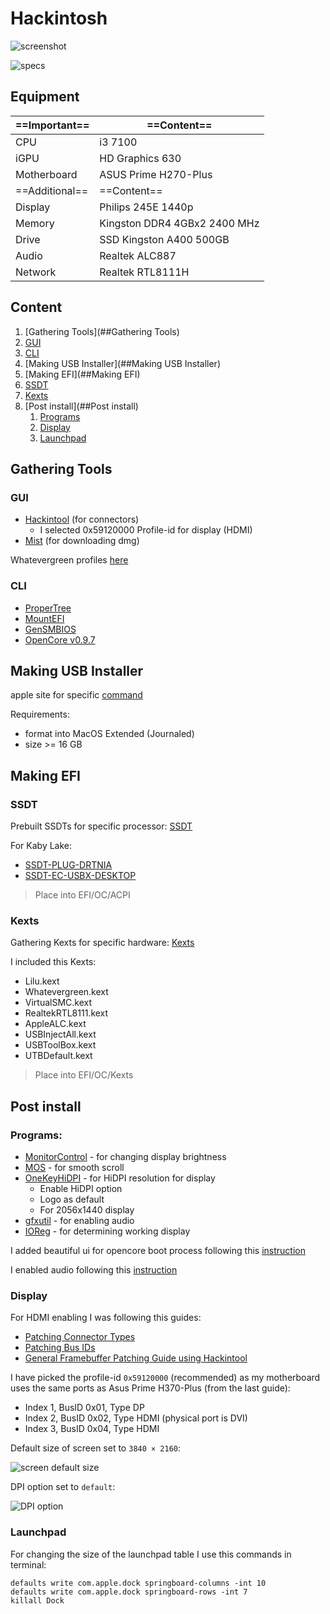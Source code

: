 # Hackintosh

![screenshot](./img/sreenshot.png)

![specs](./img/specs.png)

## Equipment

| ==Important== | ==Content== |
| ---- | ---- |
| CPU | i3 7100 |
| iGPU | HD Graphics 630 |
| Motherboard | ASUS Prime H270-Plus |
| ==Additional== | ==Content== |
| Display | Philips 245E 1440p |
| Memory | Kingston DDR4 4GBx2 2400 MHz |
| Drive | SSD Kingston A400 500GB |
| Audio | Realtek ALC887 |
| Network | Realtek RTL8111H |

## Content
1. [Gathering Tools](##Gathering Tools)
  1. [GUI](###GUI)
  2. [CLI](###CLI)
2. [Making USB Installer](##Making USB Installer)
3. [Making EFI](##Making EFI)
  1. [SSDT](###SSDT)
  2. [Kexts](###Kexts)
4. [Post install](##Post install)
   1. [Programs](###Programs)
   2. [Display](###Display)
   3. [Launchpad](###Launchpad)


## Gathering Tools
### GUI
- [Hackintool](https://github.com/benbaker76/Hackintool) (for connectors)
	- I selected 0x59120000 Profile-id for display (HDMI)
- [Mist](https://github.com/ninxsoft/Mist) (for downloading dmg)

Whatevergreen profiles [here](https://github.com/acidanthera/WhateverGreen/blob/master/Manual/FAQ.IntelHD.en.md)
### CLI
- [ProperTree](https://github.com/corpnewt/ProperTree)
- [MountEFI](https://github.com/corpnewt/MountEFI)
- [GenSMBIOS](https://github.com/corpnewt/GenSMBIOS)
- [OpenCore v0.9.7](https://github.com/acidanthera/OpenCorePkg/releases)

## Making USB Installer
apple site for specific [command](https://support.apple.com/en-us/101578)

Requirements:
- format into MacOS Extended (Journaled)
- size >= 16 GB

## Making EFI
### SSDT
Prebuilt SSDTs for specific processor: [SSDT](https://dortania.github.io/Getting-Started-With-ACPI/ssdt-methods/ssdt-prebuilt.html#intel-desktop-ssdts)

For Kaby Lake:
- [SSDT-PLUG-DRTNIA](https://github.com/dortania/Getting-Started-With-ACPI/blob/master/extra-files/compiled/SSDT-PLUG-DRTNIA.aml)
- [SSDT-EC-USBX-DESKTOP](https://github.com/dortania/Getting-Started-With-ACPI/blob/master/extra-files/compiled/SSDT-EC-USBX-DESKTOP.aml)

> Place into EFI/OC/ACPI
### Kexts
Gathering Kexts for specific hardware: [Kexts](https://dortania.github.io/OpenCore-Install-Guide/ktext.html#firmware-drivers)

I included this Kexts:
- Lilu.kext
- Whatevergreen.kext
- VirtualSMC.kext
- RealtekRTL8111.kext
- AppleALC.kext
- USBInjectAll.kext
- USBToolBox.kext
- UTBDefault.kext

> Place into EFI/OC/Kexts

## Post install
### Programs:

- [MonitorControl](https://github.com/MonitorControl/MonitorControl/releases) - for changing display brightness
- [MOS](https://mos.caldis.me) - for smooth scroll
- [OneKeyHiDPI](https://github.com/xzhih/one-key-hidpi) - for HiDPI resolution for display
	- Enable HiDPI option
	- Logo as default
	- For 2056x1440 display
- [gfxutil](https://github.com/acidanthera/gfxutil/releases) - for enabling audio
- [IOReg](https://github.com/khronokernel/IORegistryClone/blob/master/ioreg-302.zip) - for determining working display

I added beautiful ui for opencore boot process following this [instruction](https://dortania.github.io/OpenCore-Post-Install/cosmetic/gui.html)

I enabled audio following this [instruction](https://dortania.github.io/OpenCore-Post-Install/universal/audio.html)

### Display

For HDMI enabling I was following this guides: 

- [Patching Connector Types](https://dortania.github.io/OpenCore-Post-Install/gpu-patching/intel-patching/connector.html)
- [Patching Bus IDs](https://dortania.github.io/OpenCore-Post-Install/gpu-patching/intel-patching/busid.html#parsing-the-framebuffer)
- [General Framebuffer Patching Guide using Hackintool](https://www.tonymacx86.com/threads/guide-general-framebuffer-patching-guide-hdmi-black-screen-problem.269149/)

I have picked the profile-id `0x59120000` (recommended) as my motherboard uses the same ports as Asus Prime H370-Plus (from the last guide):
- Index 1, BusID 0x01, Type DP  
- Index 2, BusID 0x02, Type HDMI (physical port is DVI)  
- Index 3, BusID 0x04, Type HDMI

Default size of screen set to `3840 × 2160`:

![screen default size](./img/img_size.png)

DPI option set to `default`:

![DPI option](./img/img_size_option.png)

### Launchpad

For changing the size of the launchpad table I use this commands in terminal:

```shell
defaults write com.apple.dock springboard-columns -int 10
defaults write com.apple.dock springboard-rows -int 7 
killall Dock
```
